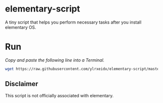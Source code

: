 # elementary-script
A tiny script that helps you perform necessary tasks after you install elementary OS.

# Run

*Copy and paste the following line into a Terminal.*

```sh
wget https://raw.githubusercontent.com/ylrxeidx/elementary-script/master/elementary-script.sh -O - | sh
```


## Disclaimer
This script is not officially associated with elementary.
